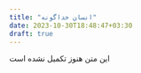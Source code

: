 ```yaml
---
title: "انسان خداگونه"
date: 2023-10-30T18:48:47+03:30
draft: true
---
```

این متن هنوز تکمیل نشده است
